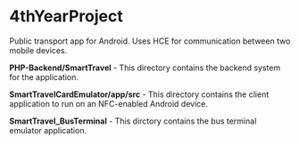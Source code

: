# 4thYearProject
Public transport app for Android. Uses HCE for communication between two mobile devices.

**PHP-Backend/SmartTravel**	- This directory contains the backend system for the application.

**SmartTravelCardEmulator/app/src**	- This directory contains the client application to run on an NFC-enabled Android device.

**SmartTravel_BusTerminal** - This dirctory contains the bus terminal emulator application.
